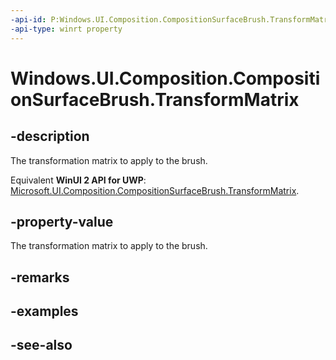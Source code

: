```yaml
---
-api-id: P:Windows.UI.Composition.CompositionSurfaceBrush.TransformMatrix
-api-type: winrt property
---
```


<!-- Property syntax
public Windows.Foundation.Numerics.Matrix3x2 TransformMatrix { get;  set; }
-->

# Windows.UI.Composition.CompositionSurfaceBrush.TransformMatrix

## -description
The transformation matrix to apply to the brush.

Equivalent **WinUI 2 API for UWP**: [Microsoft.UI.Composition.CompositionSurfaceBrush.TransformMatrix](/windows/winui/api/microsoft.ui.composition.compositionsurfacebrush.transformmatrix).

## -property-value
The transformation matrix to apply to the brush.

## -remarks

## -examples

## -see-also
